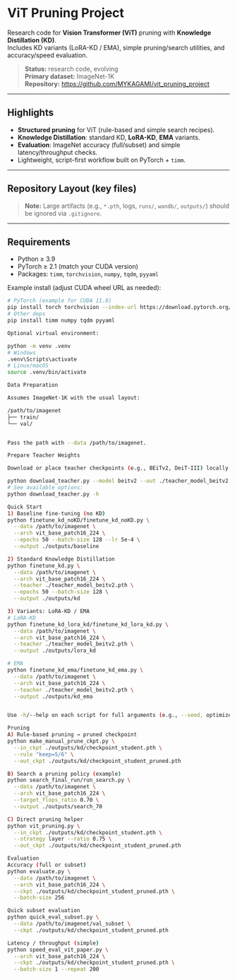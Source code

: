 # ViT Pruning Project

Research code for **Vision Transformer (ViT)** pruning with **Knowledge Distillation (KD)**.  
Includes KD variants (LoRA-KD / EMA), simple pruning/search utilities, and accuracy/speed evaluation.

> **Status:** research code, evolving  
> **Primary dataset:** ImageNet-1K  
> **Repository:** https://github.com/MYKAGAMI/vit_pruning_project

---

## Highlights

- **Structured pruning** for ViT (rule-based and simple search recipes).
- **Knowledge Distillation**: standard KD, **LoRA-KD**, **EMA** variants.
- **Evaluation**: ImageNet accuracy (full/subset) and simple latency/throughput checks.
- Lightweight, script-first workflow built on PyTorch + `timm`.

---

## Repository Layout (key files)


> **Note:** Large artifacts (e.g., `*.pth`, logs, `runs/`, `wandb/`, `outputs/`) should be ignored via `.gitignore`.

---

## Requirements

- Python ≥ 3.9
- PyTorch ≥ 2.1 (match your CUDA version)
- Packages: `timm`, `torchvision`, `numpy`, `tqdm`, `pyyaml`

Example install (adjust CUDA wheel URL as needed):
```bash
# PyTorch (example for CUDA 11.8)
pip install torch torchvision --index-url https://download.pytorch.org/whl/cu118
# Other deps
pip install timm numpy tqdm pyyaml

Optional virtual environment:

python -m venv .venv
# Windows
.venv\Scripts\activate
# Linux/macOS
source .venv/bin/activate

Data Preparation

Assumes ImageNet-1K with the usual layout:

/path/to/imagenet
├── train/
└── val/


Pass the path with --data /path/to/imagenet.

Prepare Teacher Weights

Download or place teacher checkpoints (e.g., BEiTv2, DeiT-III) locally.

python download_teacher.py --model beitv2 --out ./teacher_model_beitv2.pth
# See available options:
python download_teacher.py -h

Quick Start
1) Baseline fine-tuning (no KD)
python finetune_kd_noKD/finetune_kd_noKD.py \
  --data /path/to/imagenet \
  --arch vit_base_patch16_224 \
  --epochs 50 --batch-size 128 --lr 5e-4 \
  --output ./outputs/baseline

2) Standard Knowledge Distillation
python finetune_kd.py \
  --data /path/to/imagenet \
  --arch vit_base_patch16_224 \
  --teacher ./teacher_model_beitv2.pth \
  --epochs 50 --batch-size 128 \
  --output ./outputs/kd

3) Variants: LoRA-KD / EMA
# LoRA-KD
python finetune_kd_lora_kd/finetune_kd_lora_kd.py \
  --data /path/to/imagenet \
  --arch vit_base_patch16_224 \
  --teacher ./teacher_model_beitv2.pth \
  --output ./outputs/lora_kd

# EMA
python finetune_kd_ema/finetune_kd_ema.py \
  --data /path/to/imagenet \
  --arch vit_base_patch16_224 \
  --teacher ./teacher_model_beitv2.pth \
  --output ./outputs/kd_ema


Use -h/--help on each script for full arguments (e.g., --seed, optimizer/scheduler, KD temperature --T, KD weight --alpha, AMP, etc.).

Pruning
A) Rule-based pruning → pruned checkpoint
python make_manual_prune_ckpt.py \
  --in_ckpt ./outputs/kd/checkpoint_student.pth \
  --rule "keep=5/6" \
  --out_ckpt ./outputs/kd/checkpoint_student_pruned.pth

B) Search a pruning policy (example)
python search_final_run/run_search.py \
  --data /path/to/imagenet \
  --arch vit_base_patch16_224 \
  --target_flops_ratio 0.70 \
  --output ./outputs/search_70

C) Direct pruning helper
python vit_pruning.py \
  --in_ckpt ./outputs/kd/checkpoint_student.pth \
  --strategy layer --ratio 0.75 \
  --out_ckpt ./outputs/kd/checkpoint_student_pruned.pth

Evaluation
Accuracy (full or subset)
python evaluate.py \
  --data /path/to/imagenet \
  --arch vit_base_patch16_224 \
  --ckpt ./outputs/kd/checkpoint_student_pruned.pth \
  --batch-size 256

Quick subset evaluation
python quick_eval_subset.py \
  --data /path/to/imagenet/val_subset \
  --ckpt ./outputs/kd/checkpoint_student_pruned.pth

Latency / throughput (simple)
python speed_eval_vit_paper.py \
  --arch vit_base_patch16_224 \
  --ckpt ./outputs/kd/checkpoint_student_pruned.pth \
  --batch-size 1 --repeat 200

